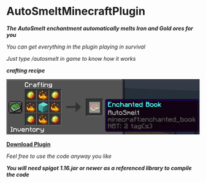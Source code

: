 # AutoSmeltMinecraftPlugin

***The AutoSmelt enchantment automatically melts Iron and Gold ores for you***

*You can get everything in the plugin playing in survival*

*Just type /autosmelt in game to know how it works*

***crafting recipe***

![shoud be an image here :( ](https://github.com/Vaytorr/AutoSmeltMinecraftPlugin/blob/master/Crafting.png?raw=true)

**[Download Plugin](https://github.com/Vaytorr/AutoSmeltMinecraftPlugin/blob/master/Plugin_Jar/AutoSmelt.jar?raw=true)**

*Feel free to use the code anyway you like*

***You will need spigot 1.16.jar or newer as a referenced library to compile the code***
